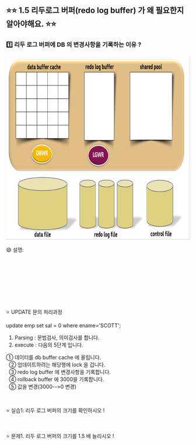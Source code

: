 
## ⭐⭐  1.5 리두로그 버퍼(redo log buffer) 가 왜 필요한지 알아야해요. ⭐⭐


### 1️⃣  리두 로그 버퍼에  DB 의 변경사항을 기록하는 이유 ? 

 
<img src="https://github.com/oracleyu01/oracle_admin/blob/main/%EC%98%A4%EB%9D%BC%ED%81%B4%20%EA%B8%B0%EB%B3%B8%20%EA%B5%AC%EC%A1%B0.png" width="800" height="500">

😄 설명:  
&nbsp;  
&nbsp;  
&nbsp;  
&nbsp;  
&nbsp;  
&nbsp;  
&nbsp;  
&nbsp;  

⭐ UPDATE 문의 처리과정 

  update  emp
   set  sal = 0
   where ename='SCOTT';

  1.  Parsing :   문법검사, 의미검사를 합니다.  
  2.  execute :  다음의 5단계 입니다.  

 ① 데이터를 db buffer cache 에 올립니다.  
 &nbsp; 
 ② 업데이트하려는 해당행에 lock 을 겁니다.  
 &nbsp; 
 ③ redo log buffer 에 변경사항을 기록합니다.  
 &nbsp; 
 ④ rollback buffer 에 3000을 기록합니다.  
 &nbsp; 
 ⑤ 값을 변경(3000-->0 변경)  
 
&nbsp; 
&nbsp; 
&nbsp; 
&nbsp; 


⭐ 실습1:    리두 로그 버퍼의 크기를 확인하시오 !  

&nbsp; 
&nbsp; 
&nbsp; 
&nbsp; 


⭐ 문제1. 리두 로그 버퍼의 크기를 1.5 배 늘리시오 !  
&nbsp; 
&nbsp; 
&nbsp; 
&nbsp; 

